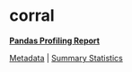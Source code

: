 # corral

[**Pandas Profiling Report**](../docs_sources/profile/corral.html)

[Metadata](metadata.yaml) | [Summary Statistics](summary_stats.csv)

